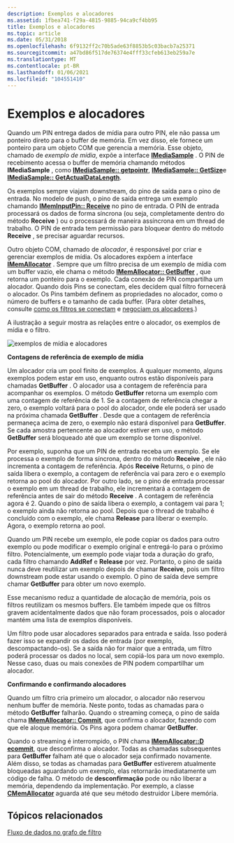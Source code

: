 ```yaml
---
description: Exemplos e alocadores
ms.assetid: 1fbea741-f29a-4815-9885-94ca9cf4bb95
title: Exemplos e alocadores
ms.topic: article
ms.date: 05/31/2018
ms.openlocfilehash: 6f9132ff2c70b5ade63f8853b5c03bacb7a25371
ms.sourcegitcommit: a47bd86f517de76374e4fff33cfeb613eb259a7e
ms.translationtype: MT
ms.contentlocale: pt-BR
ms.lasthandoff: 01/06/2021
ms.locfileid: "104551410"
---
```

# <a name="samples-and-allocators"></a>Exemplos e alocadores

Quando um PIN entrega dados de mídia para outro PIN, ele não passa um ponteiro direto para o buffer de memória. Em vez disso, ele fornece um ponteiro para um objeto COM que gerencia a memória. Esse objeto, chamado de *exemplo de mídia*, expõe a interface [**IMediaSample**](/windows/desktop/api/Strmif/nn-strmif-imediasample) . O PIN de recebimento acessa o buffer de memória chamando métodos **IMediaSample** , como [**IMediaSample:: getpointr**](/windows/desktop/api/Strmif/nf-strmif-imediasample-getpointer), [**IMediaSample:: GetSize**](/windows/desktop/api/Strmif/nf-strmif-imediasample-getsize)e [**IMediaSample:: GetActualDataLength**](/windows/win32/api/strmif/nf-strmif-imediasample-getactualdatalength).

Os exemplos sempre viajam downstream, do pino de saída para o pino de entrada. No modelo de push, o pino de saída entrega um exemplo chamando [**IMemInputPin:: Receive**](/windows/desktop/api/Strmif/nf-strmif-imeminputpin-receive) no pino de entrada. O PIN de entrada processará os dados de forma síncrona (ou seja, completamente dentro do método **Receive** ) ou o processará de maneira assíncrona em um thread de trabalho. O PIN de entrada tem permissão para bloquear dentro do método **Receive** , se precisar aguardar recursos.

Outro objeto COM, chamado de *alocador*, é responsável por criar e gerenciar exemplos de mídia. Os alocadores expõem a interface [**IMemAllocator**](/windows/desktop/api/Strmif/nn-strmif-imemallocator) . Sempre que um filtro precisa de um exemplo de mídia com um buffer vazio, ele chama o método [**IMemAllocator:: GetBuffer**](/windows/desktop/api/Strmif/nf-strmif-imemallocator-getbuffer) , que retorna um ponteiro para o exemplo. Cada conexão de PIN compartilha um alocador. Quando dois Pins se conectam, eles decidem qual filtro fornecerá o alocador. Os Pins também definem as propriedades no alocador, como o número de buffers e o tamanho de cada buffer. (Para obter detalhes, consulte [como os filtros se conectam](how-filters-connect.md) e [negociam os alocadores](negotiating-allocators.md).)

A ilustração a seguir mostra as relações entre o alocador, os exemplos de mídia e o filtro.

![exemplos de mídia e alocadores](images/mediasamples.png)

**Contagens de referência de exemplo de mídia**

Um alocador cria um pool finito de exemplos. A qualquer momento, alguns exemplos podem estar em uso, enquanto outros estão disponíveis para chamadas **GetBuffer** . O alocador usa a contagem de referência para acompanhar os exemplos. O método **GetBuffer** retorna um exemplo com uma contagem de referência de 1. Se a contagem de referência chegar a zero, o exemplo voltará para o pool do alocador, onde ele poderá ser usado na próxima chamada **GetBuffer** . Desde que a contagem de referência permaneça acima de zero, o exemplo não estará disponível para **GetBuffer**. Se cada amostra pertencente ao alocador estiver em uso, o método **GetBuffer** será bloqueado até que um exemplo se torne disponível.

Por exemplo, suponha que um PIN de entrada receba um exemplo. Se ele processa o exemplo de forma síncrona, dentro do método **Receive** , ele não incrementa a contagem de referência. Após **Receive** Returns, o pino de saída libera o exemplo, a contagem de referência vai para zero e o exemplo retorna ao pool do alocador. Por outro lado, se o pino de entrada processar o exemplo em um thread de trabalho, ele incrementará a contagem de referência antes de sair do método **Receive** . A contagem de referência agora é 2. Quando o pino de saída libera o exemplo, a contagem vai para 1; o exemplo ainda não retorna ao pool. Depois que o thread de trabalho é concluído com o exemplo, ele chama **Release** para liberar o exemplo. Agora, o exemplo retorna ao pool.

Quando um PIN recebe um exemplo, ele pode copiar os dados para outro exemplo ou pode modificar o exemplo original e entregá-lo para o próximo filtro. Potencialmente, um exemplo pode viajar toda a duração do grafo, cada filtro chamando **AddRef** e **Release** por vez. Portanto, o pino de saída nunca deve reutilizar um exemplo depois de chamar **Receive**, pois um filtro downstream pode estar usando o exemplo. O pino de saída deve sempre chamar **GetBuffer** para obter um novo exemplo.

Esse mecanismo reduz a quantidade de alocação de memória, pois os filtros reutilizam os mesmos buffers. Ele também impede que os filtros gravem acidentalmente dados que não foram processados, pois o alocador mantém uma lista de exemplos disponíveis.

Um filtro pode usar alocadores separados para entrada e saída. Isso poderá fazer isso se expandir os dados de entrada (por exemplo, descompactando-os). Se a saída não for maior que a entrada, um filtro poderá processar os dados no local, sem copiá-los para um novo exemplo. Nesse caso, duas ou mais conexões de PIN podem compartilhar um alocador.

**Confirmando e confirmando alocadores**

Quando um filtro cria primeiro um alocador, o alocador não reservou nenhum buffer de memória. Neste ponto, todas as chamadas para o método **GetBuffer** falharão. Quando o streaming começa, o pino de saída chama [**IMemAllocator:: Commit**](/windows/desktop/api/Strmif/nf-strmif-imemallocator-commit), que confirma o alocador, fazendo com que ele aloque memória. Os Pins agora podem chamar **GetBuffer**.

Quando o streaming é interrompido, o PIN chama [**IMemAllocator::D ecommit**](/windows/desktop/api/Strmif/nf-strmif-imemallocator-decommit), que desconfirma o alocador. Todas as chamadas subsequentes para **GetBuffer** falham até que o alocador seja confirmado novamente. Além disso, se todas as chamadas para **GetBuffer** estiverem atualmente bloqueadas aguardando um exemplo, elas retornarão imediatamente um código de falha. O método de **desconfirmação** pode ou não liberar a memória, dependendo da implementação. Por exemplo, a classe [**CMemAllocator**](cmemallocator.md) aguarda até que seu método destruidor Libere memória.

## <a name="related-topics"></a>Tópicos relacionados

<dl> <dt>

[Fluxo de dados no grafo de filtro](data-flow-in-the-filter-graph.md)
</dt> </dl>

 

 
